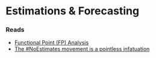 # Estimations & Forecasting
### Reads
- [Functional Point (FP) Analysis](https://www.javatpoint.com/software-engineering-functional-point-fp-analysis)
- [The #NoEstimates movement is a pointless infatuation](https://mdalmijn.com/the-noestimates-movement-is-a-pointless-infatuation/)

